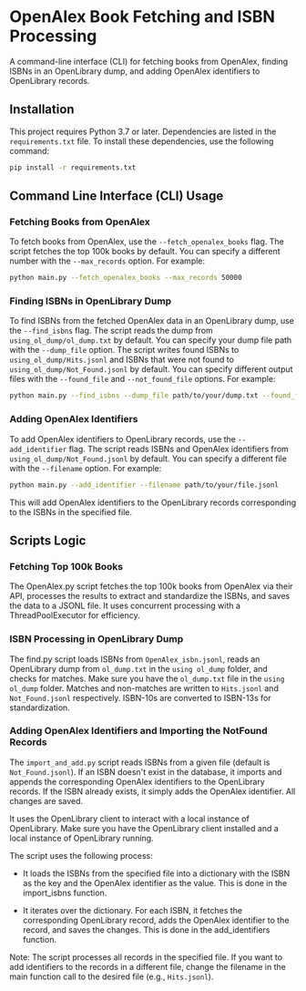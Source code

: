 # OpenAlex Book Fetching and ISBN Processing

A command-line interface (CLI) for fetching books from OpenAlex, finding ISBNs in an OpenLibrary dump, and adding OpenAlex identifiers to OpenLibrary records.

## Installation

This project requires Python 3.7 or later. Dependencies are listed in the `requirements.txt` file. To install these dependencies, use the following command:

```bash
pip install -r requirements.txt
```
## Command Line Interface (CLI) Usage

### Fetching Books from OpenAlex

To fetch books from OpenAlex, use the `--fetch_openalex_books` flag. The script fetches the top 100k books by default. You can specify a different number with the `--max_records` option. For example:

```bash
python main.py --fetch_openalex_books --max_records 50000
```
### Finding ISBNs in OpenLibrary Dump

To find ISBNs from the fetched OpenAlex data in an OpenLibrary dump, use the `--find_isbns` flag. The script reads the dump from `using_ol_dump/ol_dump.txt` by default. You can specify your dump file path with the `--dump_file` option. The script writes found ISBNs to `using_ol_dump/Hits.jsonl` and ISBNs that were not found to `using_ol_dump/Not_Found.jsonl` by default. You can specify different output files with the `--found_file` and `--not_found_file` options. For example:

```bash
python main.py --find_isbns --dump_file path/to/your/dump.txt --found_file path/to/your/found.jsonl --not_found_file path/to/your/not_found.jsonl
```

### Adding OpenAlex Identifiers

To add OpenAlex identifiers to OpenLibrary records, use the `--add_identifier` flag. The script reads ISBNs and OpenAlex identifiers from `using_ol_dump/Not_Found.jsonl` by default. You can specify a different file with the `--filename` option. For example:

```bash
python main.py --add_identifier --filename path/to/your/file.jsonl
```
This will add OpenAlex identifiers to the OpenLibrary records corresponding to the ISBNs in the specified file.

## Scripts Logic

### Fetching Top 100k Books

The OpenAlex.py script fetches the top 100k books from OpenAlex via their API, processes the results to extract and standardize the ISBNs, and saves the data to a JSONL file. It uses concurrent processing with a ThreadPoolExecutor for efficiency.

### ISBN Processing in OpenLibrary Dump

The find.py script loads ISBNs from `OpenAlex_isbn.jsonl`, reads an OpenLibrary dump from `ol_dump.txt` in the `using ol_dump` folder, and checks for matches. Make sure you have the `ol_dump.txt` file in the `using ol_dump` folder. Matches and non-matches are written to `Hits.jsonl` and `Not_Found.jsonl` respectively. ISBN-10s are converted to ISBN-13s for standardization.

### Adding OpenAlex Identifiers and Importing the NotFound Records

The `import_and_add.py` script reads ISBNs from a given file (default is `Not_Found.jsonl`). If an ISBN doesn't exist in the database, it imports and appends the corresponding OpenAlex identifiers to the OpenLibrary records. If the ISBN already exists, it simply adds the OpenAlex identifier. All changes are saved.

It uses the OpenLibrary client to interact with a local instance of OpenLibrary. Make sure you have the OpenLibrary client installed and a local instance of OpenLibrary running.

The script uses the following process:

- It loads the ISBNs from the specified file into a dictionary with the ISBN as the key and the OpenAlex identifier as the value. This is done in the import_isbns function.

- It iterates over the dictionary. For each ISBN, it fetches the corresponding OpenLibrary record, adds the OpenAlex identifier to the record, and saves the changes. This is done in the add_identifiers function.

Note: The script processes all records in the specified file. If you want to add identifiers to the records in a different file, change the filename in the main function call to the desired file (e.g., `Hits.jsonl`).

